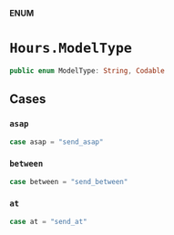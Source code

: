 **ENUM**

# `Hours.ModelType`

```swift
public enum ModelType: String, Codable
```

## Cases
### `asap`

```swift
case asap = "send_asap"
```

### `between`

```swift
case between = "send_between"
```

### `at`

```swift
case at = "send_at"
```

